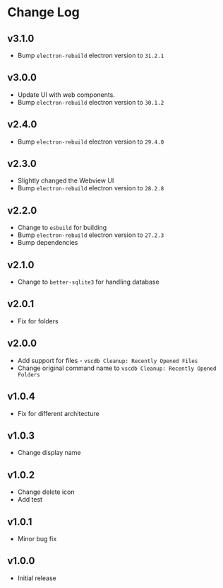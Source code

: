 # Change Log

## v3.1.0

- Bump `electron-rebuild` electron version to `31.2.1`

## v3.0.0

- Update UI with web components.
- Bump `electron-rebuild` electron version to `30.1.2`

## v2.4.0

- Bump `electron-rebuild` electron version to `29.4.0`

## v2.3.0

- Slightly changed the Webview UI
- Bump `electron-rebuild` electron version to `28.2.8`

## v2.2.0

- Change to `esbuild` for building
- Bump `electron-rebuild` electron version to `27.2.3`
- Bump dependencies

## v2.1.0

- Change to `better-sqlite3` for handling database

## v2.0.1

- Fix for folders

## v2.0.0

- Add support for files - `vscdb Cleanup: Recently Opened Files`
- Change original command name to `vscdb Cleanup: Recently Opened Folders`

## v1.0.4

- Fix for different architecture

## v1.0.3

- Change display name

## v1.0.2

- Change delete icon
- Add test

## v1.0.1

- Minor bug fix

## v1.0.0

- Initial release
